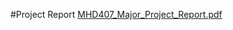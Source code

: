 #Project Report
[MHD407_Major_Project_Report.pdf](https://github.com/joelissac/PERCEPTUAL-AID-FOR-VISUALLY-CHALLENGED-PERSONS-USING-DEEP-LEARNING/files/7260418/MHD407_Major_Project_Report.pdf)
